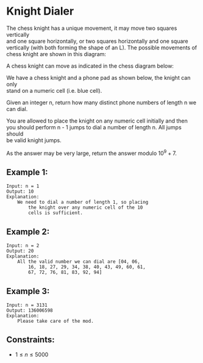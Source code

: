 # Knight Dialer

The chess knight has a unique movement, it may move two squares vertically  
and one square horizontally, or two squares horizontally and one square  
vertically (with both forming the shape of an L). The possible movements of  
chess knight are shown in this diagram:

A chess knight can move as indicated in the chess diagram below:

We have a chess knight and a phone pad as shown below, the knight can only  
stand on a numeric cell (i.e. blue cell).

Given an integer n, return how many distinct phone numbers of length n we  
can dial.

You are allowed to place the knight on any numeric cell initially and then  
you should perform n - 1 jumps to dial a number of length n. All jumps should  
be valid knight jumps.

As the answer may be very large, return the answer modulo $10^9 + 7$.

 

## Example 1:

    Input: n = 1
    Output: 10
    Explanation: 
        We need to dial a number of length 1, so placing 
            the knight over any numeric cell of the 10  
            cells is sufficient.

## Example 2:

    Input: n = 2
    Output: 20
    Explanation: 
        All the valid number we can dial are [04, 06, 
            16, 18, 27, 29, 34, 38, 40, 43, 49, 60, 61, 
            67, 72, 76, 81, 83, 92, 94]

## Example 3:

    Input: n = 3131
    Output: 136006598
    Explanation: 
        Please take care of the mod.

 

## Constraints:

* $1 \le n \le 5000$

